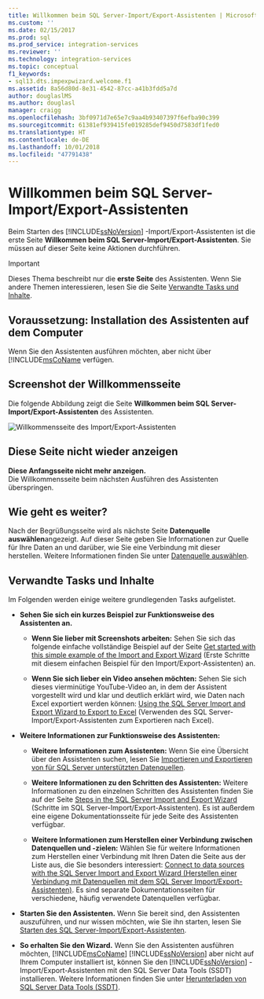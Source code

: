 ```yaml
---
title: Willkommen beim SQL Server-Import/Export-Assistenten | Microsoft-Dokumentation
ms.custom: ''
ms.date: 02/15/2017
ms.prod: sql
ms.prod_service: integration-services
ms.reviewer: ''
ms.technology: integration-services
ms.topic: conceptual
f1_keywords:
- sql13.dts.impexpwizard.welcome.f1
ms.assetid: 8a56d80d-8e31-4542-87cc-a41b3fdd5a7d
author: douglaslMS
ms.author: douglasl
manager: craigg
ms.openlocfilehash: 3bf0971d7e65e7c9aa4b93407397f6efba90c399
ms.sourcegitcommit: 61381ef939415fe019285def9450d7583df1fed0
ms.translationtype: HT
ms.contentlocale: de-DE
ms.lasthandoff: 10/01/2018
ms.locfileid: "47791438"
---
```

# <a name="welcome-to-sql-server-import-and-export-wizard"></a>Willkommen beim SQL Server-Import/Export-Assistenten
  Beim Starten des [!INCLUDE[ssNoVersion](../../includes/ssnoversion-md.md)] -Import/Export-Assistenten ist die erste Seite **Willkommen beim SQL Server-Import/Export-Assistenten**. Sie müssen auf dieser Seite keine Aktionen durchführen.

> [!IMPORTANT]
> Dieses Thema beschreibt nur die **erste Seite** des Assistenten. Wenn Sie andere Themen interessieren, lesen Sie die Seite [Verwandte Tasks und Inhalte](#related).

## <a name="prerequisite---is-the-wizard-installed-on-your-computer"></a>Voraussetzung: Installation des Assistenten auf dem Computer
Wenn Sie den Assistenten ausführen möchten, aber nicht über [!INCLUDE[msCoName](../../ssdt/download-sql-server-data-tools-ssdt.md) verfügen.

## <a name="screen-shot-of-the-welcome-page"></a>Screenshot der Willkommensseite  
Die folgende Abbildung zeigt die Seite **Willkommen beim SQL Server-Import/Export-Assistenten** des Assistenten.  
  
![Willkommensseite des Import/Export-Assistenten](../../integration-services/import-export-data/media/welcome.png "Willkommensseite des Import/Export-Assistenten")  

## <a name="dont-show-this-page-again"></a>Diese Seite nicht wieder anzeigen  
**Diese Anfangsseite nicht mehr anzeigen.**  
 Die Willkommensseite beim nächsten Ausführen des Assistenten überspringen.  
  
## <a name="whats-next"></a>Wie geht es weiter?  
 Nach der Begrüßungsseite wird als nächste Seite **Datenquelle auswählen**angezeigt. Auf dieser Seite geben Sie Informationen zur Quelle für Ihre Daten an und darüber, wie Sie eine Verbindung mit dieser herstellen. Weitere Informationen finden Sie unter [Datenquelle auswählen](../../integration-services/import-export-data/choose-a-data-source-sql-server-import-and-export-wizard.md).

## <a name="related"></a> Verwandte Tasks und Inhalte  
 Im Folgenden werden einige weitere grundlegenden Tasks aufgelistet.
-   **Sehen Sie sich ein kurzes Beispiel zur Funktionsweise des Assistenten an.**

    -   **Wenn Sie lieber mit Screenshots arbeiten:** Sehen Sie sich das folgende einfache vollständige Beispiel auf der Seite [Get started with this simple example of the Import and Export Wizard](../../integration-services/import-export-data/get-started-with-this-simple-example-of-the-import-and-export-wizard.md) (Erste Schritte mit diesem einfachen Beispiel für den Import/Export-Assistenten) an.

    -   **Wenn Sie sich lieber ein Video ansehen möchten:** Sehen Sie sich dieses vierminütige YouTube-Video an, in dem der Assistent vorgestellt wird und klar und deutlich erklärt wird, wie Daten nach Excel exportiert werden können: [Using the SQL Server Import and Export Wizard to Export to Excel](https://go.microsoft.com/fwlink/?linkid=829049) (Verwenden des SQL Server-Import/Export-Assistenten zum Exportieren nach Excel).

-   **Weitere Informationen zur Funktionsweise des Assistenten:**

    -   **Weitere Informationen zum Assistenten:** Wenn Sie eine Übersicht über den Assistenten suchen, lesen Sie [Importieren und Exportieren von für SQL Server unterstützten Datenquellen](../../integration-services/import-export-data/import-and-export-data-with-the-sql-server-import-and-export-wizard.md).

    -   **Weitere Informationen zu den Schritten des Assistenten:** Weitere Informationen zu den einzelnen Schritten des Assistenten finden Sie auf der Seite [Steps in the SQL Server Import and Export Wizard](../../integration-services/import-export-data/steps-in-the-sql-server-import-and-export-wizard.md) (Schritte im SQL Server-Import/Export-Assistenten). Es ist außerdem eine eigene Dokumentationsseite für jede Seite des Assistenten verfügbar.

    -   **Weitere Informationen zum Herstellen einer Verbindung zwischen Datenquellen und -zielen:** Wählen Sie für weitere Informationen zum Herstellen einer Verbindung mit Ihren Daten die Seite aus der Liste aus, die Sie besonders interessiert: [Connect to data sources with the SQL Server Import and Export Wizard (Herstellen einer Verbindung mit Datenquellen mit dem SQL Server Import/Export-Assistenten)](../../integration-services/import-export-data/connect-to-data-sources-with-the-sql-server-import-and-export-wizard.md). Es sind separate Dokumentationsseiten für verschiedene, häufig verwendete Datenquellen verfügbar.

-   **Starten Sie den Assistenten.** Wenn Sie bereit sind, den Assistenten auszuführen, und nur wissen möchten, wie Sie ihn starten, lesen Sie [Starten des SQL Server-Import/Export-Assistenten](../../integration-services/import-export-data/start-the-sql-server-import-and-export-wizard.md).

-  **So erhalten Sie den Wizard.**  Wenn Sie den Assistenten ausführen möchten, [!INCLUDE[msCoName](../../includes/msconame-md.md)] [!INCLUDE[ssNoVersion](../../includes/ssnoversion-md.md)] aber nicht auf Ihrem Computer installiert ist, können Sie den [!INCLUDE[ssNoVersion](../../includes/ssnoversion-md.md)] -Import/Export-Assistenten mit den SQL Server Data Tools (SSDT) installieren. Weitere Informationen finden Sie unter [Herunterladen von SQL Server Data Tools (SSDT)](https://msdn.microsoft.com/library/mt204009.aspx).


